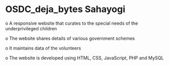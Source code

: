 # OSDC_deja_bytes Sahayogi
o	A responsive website that curates to the special needs of the underprivileged children

o	The website shares details of various government schemes 

o	It maintains data of the volunteers

o	The website is developed using HTML, CSS, JavaScript, PHP and MySQL
